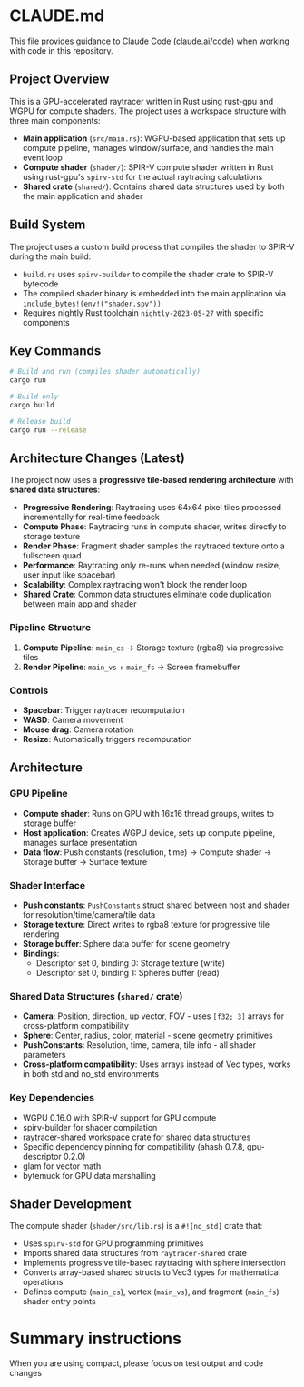 # CLAUDE.md

This file provides guidance to Claude Code (claude.ai/code) when working with code in this repository.

## Project Overview

This is a GPU-accelerated raytracer written in Rust using rust-gpu and WGPU for compute shaders. The project uses a workspace structure with three main components:

- **Main application** (`src/main.rs`): WGPU-based application that sets up compute pipeline, manages window/surface, and handles the main event loop
- **Compute shader** (`shader/`): SPIR-V compute shader written in Rust using rust-gpu's `spirv-std` for the actual raytracing calculations
- **Shared crate** (`shared/`): Contains shared data structures used by both the main application and shader

## Build System

The project uses a custom build process that compiles the shader to SPIR-V during the main build:

- `build.rs` uses `spirv-builder` to compile the shader crate to SPIR-V bytecode
- The compiled shader binary is embedded into the main application via `include_bytes!(env!("shader.spv"))`
- Requires nightly Rust toolchain `nightly-2023-05-27` with specific components

## Key Commands

```bash
# Build and run (compiles shader automatically)
cargo run

# Build only
cargo build

# Release build
cargo run --release
```

## Architecture Changes (Latest)

The project now uses a **progressive tile-based rendering architecture** with **shared data structures**:

- **Progressive Rendering**: Raytracing uses 64x64 pixel tiles processed incrementally for real-time feedback
- **Compute Phase**: Raytracing runs in compute shader, writes directly to storage texture
- **Render Phase**: Fragment shader samples the raytraced texture onto a fullscreen quad
- **Performance**: Raytracing only re-runs when needed (window resize, user input like spacebar)
- **Scalability**: Complex raytracing won't block the render loop
- **Shared Crate**: Common data structures eliminate code duplication between main app and shader

### Pipeline Structure
1. **Compute Pipeline**: `main_cs` → Storage texture (rgba8) via progressive tiles
2. **Render Pipeline**: `main_vs` + `main_fs` → Screen framebuffer

### Controls
- **Spacebar**: Trigger raytracer recomputation
- **WASD**: Camera movement
- **Mouse drag**: Camera rotation
- **Resize**: Automatically triggers recomputation

## Architecture

### GPU Pipeline
- **Compute shader**: Runs on GPU with 16x16 thread groups, writes to storage buffer
- **Host application**: Creates WGPU device, sets up compute pipeline, manages surface presentation
- **Data flow**: Push constants (resolution, time) → Compute shader → Storage buffer → Surface texture

### Shader Interface
- **Push constants**: `PushConstants` struct shared between host and shader for resolution/time/camera/tile data
- **Storage texture**: Direct writes to rgba8 texture for progressive tile rendering
- **Storage buffer**: Sphere data buffer for scene geometry
- **Bindings**: 
  - Descriptor set 0, binding 0: Storage texture (write)
  - Descriptor set 0, binding 1: Spheres buffer (read)

### Shared Data Structures (`shared/` crate)
- **Camera**: Position, direction, up vector, FOV - uses `[f32; 3]` arrays for cross-platform compatibility
- **Sphere**: Center, radius, color, material - scene geometry primitives
- **PushConstants**: Resolution, time, camera, tile info - all shader parameters
- **Cross-platform compatibility**: Uses arrays instead of Vec types, works in both std and no_std environments

### Key Dependencies
- WGPU 0.16.0 with SPIR-V support for GPU compute
- spirv-builder for shader compilation
- raytracer-shared workspace crate for shared data structures
- Specific dependency pinning for compatibility (ahash 0.7.8, gpu-descriptor 0.2.0)
- glam for vector math
- bytemuck for GPU data marshalling

## Shader Development

The compute shader (`shader/src/lib.rs`) is a `#![no_std]` crate that:
- Uses `spirv-std` for GPU programming primitives
- Imports shared data structures from `raytracer-shared` crate
- Implements progressive tile-based raytracing with sphere intersection
- Converts array-based shared structs to Vec3 types for mathematical operations
- Defines compute (`main_cs`), vertex (`main_vs`), and fragment (`main_fs`) shader entry points

# Summary instructions

When you are using compact, please focus on test output and code changes

